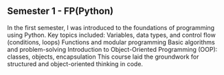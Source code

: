 ## Semester 1 - FP(Python)

In the first semester, I was introduced to the foundations of programming using Python. Key topics included: Variables, data types, and control flow (conditions, loops) Functions and modular programming Basic algorithms and problem-solving Introduction to Object-Oriented Programming (OOP): classes, objects, encapsulation This course laid the groundwork for structured and object-oriented thinking in code.
